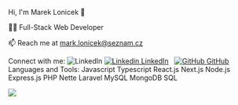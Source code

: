 Hi, I'm Marek Lonicek 👋

👨‍💻 Full-Stack Web Developer

📫 Reach me at mark.lonicek@seznam.cz

Connect with me:
![LinkedIn](https://www.linkedin.com/in/marek-lon%C3%AD%C4%8Dek-177474341)
[![Linkedin](https://i.sstatic.net/gVE0j.png) LinkedIn](https://www.linkedin.com/)
&nbsp;
[![GitHub](https://i.sstatic.net/tskMh.png) GitHub](https://github.com/)
Languages and Tools:
Javascript Typescript React.js Next.js Node.js Express.js PHP Nette Laravel MySQL MongoDB SQL 

![](https://komarev.com/ghpvc/?username=your-github-username)
